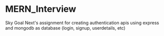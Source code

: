 # MERN_Interview
Sky Goal Next's assignment for creating authentication apis using express and mongodb as database (login,  signup, userdetails, etc)
